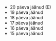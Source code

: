 - 20 päeva jäänud (E)
- 19 päeva jäänud
- 18 päeva jäänud
- 17 päeva jäänud
- 16 päeva jäänud
- 15 päeva jäänud